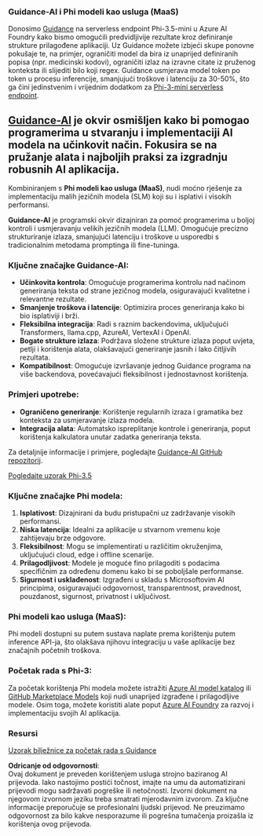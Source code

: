 ### Guidance-AI i Phi modeli kao usluga (MaaS)
Donosimo [Guidance](https://github.com/guidance-ai/guidance) na serverless endpoint Phi-3.5-mini u Azure AI Foundry kako bismo omogućili predvidljivije rezultate kroz definiranje strukture prilagođene aplikaciji. Uz Guidance možete izbjeći skupe ponovne pokušaje te, na primjer, ograničiti model da bira iz unaprijed definiranih popisa (npr. medicinski kodovi), ograničiti izlaz na izravne citate iz pruženog konteksta ili slijediti bilo koji regex. Guidance usmjerava model token po token u procesu inferencije, smanjujući troškove i latenciju za 30-50%, što ga čini jedinstvenim i vrijednim dodatkom za [Phi-3-mini serverless endpoint](https://aka.ms/try-phi3.5mini).

## [**Guidance-AI**](https://github.com/guidance-ai/guidance) je okvir osmišljen kako bi pomogao programerima u stvaranju i implementaciji AI modela na učinkovit način. Fokusira se na pružanje alata i najboljih praksi za izgradnju robusnih AI aplikacija.

Kombiniranjem s **Phi modeli kao usluga (MaaS)**, nudi moćno rješenje za implementaciju malih jezičnih modela (SLM) koji su i isplativi i visokih performansi.

**Guidance-AI** je programski okvir dizajniran za pomoć programerima u boljoj kontroli i usmjeravanju velikih jezičnih modela (LLM). Omogućuje precizno strukturiranje izlaza, smanjujući latenciju i troškove u usporedbi s tradicionalnim metodama promptinga ili fine-tuninga.

### Ključne značajke Guidance-AI:
- **Učinkovita kontrola**: Omogućuje programerima kontrolu nad načinom generiranja teksta od strane jezičnog modela, osiguravajući kvalitetne i relevantne rezultate.
- **Smanjenje troškova i latencije**: Optimizira proces generiranja kako bi bio isplativiji i brži.
- **Fleksibilna integracija**: Radi s raznim backendovima, uključujući Transformers, llama.cpp, AzureAI, VertexAI i OpenAI.
- **Bogate strukture izlaza**: Podržava složene strukture izlaza poput uvjeta, petlji i korištenja alata, olakšavajući generiranje jasnih i lako čitljivih rezultata.
- **Kompatibilnost**: Omogućuje izvršavanje jednog Guidance programa na više backendova, povećavajući fleksibilnost i jednostavnost korištenja.

### Primjeri upotrebe:
- **Ograničeno generiranje**: Korištenje regularnih izraza i gramatika bez konteksta za usmjeravanje izlaza modela.
- **Integracija alata**: Automatsko ispreplitanje kontrole i generiranja, poput korištenja kalkulatora unutar zadatka generiranja teksta.

Za detaljnije informacije i primjere, pogledajte [Guidance-AI GitHub repozitorij](https://github.com/guidance-ai/guidance).

[Pogledajte uzorak Phi-3.5](../../../../../code/01.Introduce/guidance.ipynb)

### Ključne značajke Phi modela:
1. **Isplativost**: Dizajnirani da budu pristupačni uz zadržavanje visokih performansi.
2. **Niska latencija**: Idealni za aplikacije u stvarnom vremenu koje zahtijevaju brze odgovore.
3. **Fleksibilnost**: Mogu se implementirati u različitim okruženjima, uključujući cloud, edge i offline scenarije.
4. **Prilagodljivost**: Modele je moguće fino prilagoditi s podacima specifičnim za određenu domenu kako bi se poboljšale performanse.
5. **Sigurnost i usklađenost**: Izgrađeni u skladu s Microsoftovim AI principima, osiguravajući odgovornost, transparentnost, pravednost, pouzdanost, sigurnost, privatnost i uključivost.

### Phi modeli kao usluga (MaaS):
Phi modeli dostupni su putem sustava naplate prema korištenju putem inference API-ja, što olakšava njihovu integraciju u vaše aplikacije bez značajnih početnih troškova.

### Početak rada s Phi-3:
Za početak korištenja Phi modela možete istražiti [Azure AI model katalog](https://ai.azure.com/explore/models) ili [GitHub Marketplace Models](https://github.com/marketplace/models) koji nudi unaprijed izgrađene i prilagodljive modele. Osim toga, možete koristiti alate poput [Azure AI Foundry](https://ai.azure.com) za razvoj i implementaciju svojih AI aplikacija.

### Resursi
[Uzorak bilježnice za početak rada s Guidance](../../../../../code/01.Introduce/guidance.ipynb)

**Odricanje od odgovornosti**:  
Ovaj dokument je preveden korištenjem usluga strojno baziranog AI prijevoda. Iako nastojimo postići točnost, imajte na umu da automatizirani prijevodi mogu sadržavati pogreške ili netočnosti. Izvorni dokument na njegovom izvornom jeziku treba smatrati mjerodavnim izvorom. Za ključne informacije preporučuje se profesionalni ljudski prijevod. Ne preuzimamo odgovornost za bilo kakve nesporazume ili pogrešna tumačenja proizašla iz korištenja ovog prijevoda.